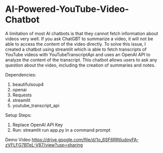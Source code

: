 # AI-Powered-YouTube-Video-Chatbot

A limitation of most AI chatbots is that they cannot fetch information about videos very well. If you ask ChatGBT to summarize a video, it will not be able to access the content of the video directly. To solve this issue, I created a chatbot using streamlit which is able to fetch transcripts of YouTube videos with YouTubeTranscriptApi and uses an OpenAI API to analyze the content of the transcript. This chatbot allows users to ask any question about the video, including the creation of summaries and notes.

Dependencies: 
1. beautifulsoup4 
2. openai 
3. Requests 
4. streamlit 
5. youtube_transcript_api 

Setup Steps: 
1. Replace OpenAI API Key
2. Run: streamlit run app.py in a command prompt

Demo Video
https://drive.google.com/file/d/1o_6SF6RRtIudoyFA-zVFLFG7BTeL-V87/view?usp=sharing
